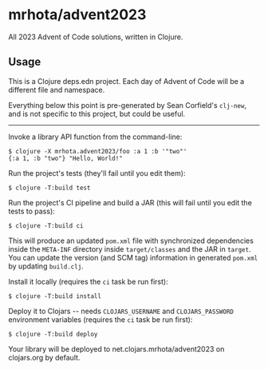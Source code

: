 # mrhota/advent2023

All 2023 Advent of Code solutions, written in Clojure.

## Usage

This is a Clojure deps.edn project. Each day of Advent of Code will be a different file and namespace.

Everything below this point is pre-generated by Sean Corfield's `clj-new`, and is not specific to this project, but could be useful.

---

Invoke a library API function from the command-line:

    $ clojure -X mrhota.advent2023/foo :a 1 :b '"two"'
    {:a 1, :b "two"} "Hello, World!"

Run the project's tests (they'll fail until you edit them):

    $ clojure -T:build test

Run the project's CI pipeline and build a JAR (this will fail until you edit the tests to pass):

    $ clojure -T:build ci

This will produce an updated `pom.xml` file with synchronized dependencies inside the `META-INF`
directory inside `target/classes` and the JAR in `target`. You can update the version (and SCM tag)
information in generated `pom.xml` by updating `build.clj`.

Install it locally (requires the `ci` task be run first):

    $ clojure -T:build install

Deploy it to Clojars -- needs `CLOJARS_USERNAME` and `CLOJARS_PASSWORD` environment
variables (requires the `ci` task be run first):

    $ clojure -T:build deploy

Your library will be deployed to net.clojars.mrhota/advent2023 on clojars.org by default.
